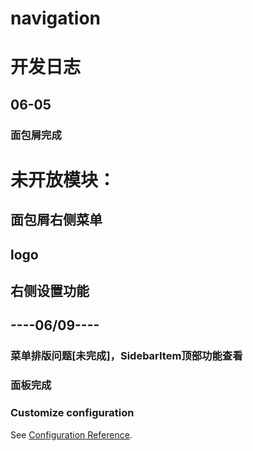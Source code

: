 # navigation

# 开发日志
## 06-05
### 面包屑完成

# 未开放模块：
## 面包屑右侧菜单
## logo
## 右侧设置功能

## ----06/09----
### 菜单排版问题[未完成]，SidebarItem顶部功能查看
### 面板完成

### Customize configuration
See [Configuration Reference](https://cli.vuejs.org/config/).


